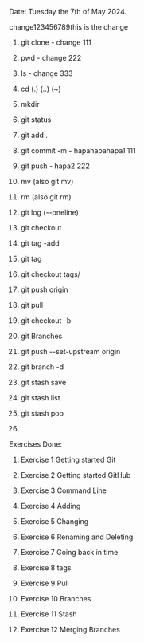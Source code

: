 Date: Tuesday the 7th of May 2024.

change123456789this is the change

1. git clone - change 111

2. pwd - change 222

3. ls - change 333

4. cd (.) (..) (~)

5. mkdir

6. git status

7. git add .

8. git commit -m  - hapahapahapa1 111

9. git push - hapa2 222

10. mv (also git mv)

11. rm (also git rm)

12. git log (--oneline)

13. git checkout

14. git tag -add

15. git tag

16. git checkout tags/<tagname>

17. git push origin <tagname>

18. git pull

19. git checkout -b 

20. git Branches

21. git push --set-upstream origin

22. git branch -d  

23. git stash save

24. git stash list

25. git stash pop

26. 

Exercises Done:

1. Exercise 1 Getting started Git 

2. Exercise 2 Getting started GitHub

3. Exercise 3 Command Line

4. Exercise 4 Adding

5. Exercise 5 Changing

6. Exercise 6 Renaming and Deleting

7. Exercise 7 Going back in time

8. Exercise 8 tags

9. Exercise 9 Pull

10. Exercise 10 Branches

11. Exercise 11 Stash

12. Exercise 12 Merging Branches